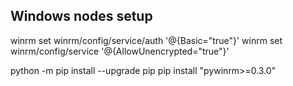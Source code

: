 ## Windows nodes setup

winrm set winrm/config/service/auth '@{Basic="true"}'
winrm set winrm/config/service '@{AllowUnencrypted="true"}'

python -m pip install --upgrade pip
pip install "pywinrm>=0.3.0"
